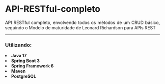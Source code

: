 # API-RESTful-completo
<p align="justify">API RESTful completo, envolvendo todos os métodos de um CRUD básico, seguindo o Modelo de maturidade de Leonard Richardson para APIs REST</p>
<hr>
<h3>Utilizando:</h3>
<li><strong>Java 17</strong></li>
<li><strong>Spring Boot 3</strong></li>
<li><strong>Spring Framework 6</strong></li>
<li><strong>Maven</strong></li>
<li><strong>PostgreSQL</strong></li>
